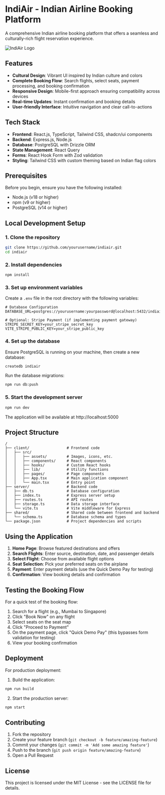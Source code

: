 # IndiAir - Indian Airline Booking Platform

A comprehensive Indian airline booking platform that offers a seamless and culturally-rich flight reservation experience.

![IndiAir Logo](./client/src/assets/logo.png)

## Features

- **Cultural Design**: Vibrant UI inspired by Indian culture and colors
- **Complete Booking Flow**: Search flights, select seats, payment processing, and booking confirmation
- **Responsive Design**: Mobile-first approach ensuring compatibility across devices
- **Real-time Updates**: Instant confirmation and booking details
- **User-friendly Interface**: Intuitive navigation and clear call-to-actions

## Tech Stack

- **Frontend**: React.js, TypeScript, Tailwind CSS, shadcn/ui components
- **Backend**: Express.js, Node.js
- **Database**: PostgreSQL with Drizzle ORM
- **State Management**: React Query
- **Forms**: React Hook Form with Zod validation
- **Styling**: Tailwind CSS with custom theming based on Indian flag colors

## Prerequisites

Before you begin, ensure you have the following installed:
- Node.js (v18 or higher)
- npm (v9 or higher)
- PostgreSQL (v14 or higher)

## Local Development Setup

### 1. Clone the repository

```bash
git clone https://github.com/yourusername/indiair.git
cd indiair
```

### 2. Install dependencies

```bash
npm install
```

### 3. Set up environment variables

Create a `.env` file in the root directory with the following variables:

```
# Database Configuration
DATABASE_URL=postgres://yourusername:yourpassword@localhost:5432/indiair

# Optional: Stripe Payment (if implementing payment gateway)
STRIPE_SECRET_KEY=your_stripe_secret_key
VITE_STRIPE_PUBLIC_KEY=your_stripe_public_key
```

### 4. Set up the database

Ensure PostgreSQL is running on your machine, then create a new database:

```bash
createdb indiair
```

Run the database migrations:

```bash
npm run db:push
```

### 5. Start the development server

```bash
npm run dev
```

The application will be available at http://localhost:5000

## Project Structure

```
/
├── client/                 # Frontend code
│   ├── src/
│   │   ├── assets/         # Images, icons, etc.
│   │   ├── components/     # React components
│   │   ├── hooks/          # Custom React hooks
│   │   ├── lib/            # Utility functions
│   │   ├── pages/          # Page components
│   │   ├── App.tsx         # Main application component
│   │   └── main.tsx        # Entry point
├── server/                 # Backend code
│   ├── db.ts               # Database configuration
│   ├── index.ts            # Express server setup
│   ├── routes.ts           # API routes
│   ├── storage.ts          # Data storage interface
│   └── vite.ts             # Vite middleware for Express
├── shared/                 # Shared code between frontend and backend
│   └── schema.ts           # Database schema and types
└── package.json            # Project dependencies and scripts
```

## Using the Application

1. **Home Page**: Browse featured destinations and offers
2. **Search Flights**: Enter source, destination, date, and passenger details
3. **Select Flight**: Choose from available flight options
4. **Seat Selection**: Pick your preferred seats on the airplane
5. **Payment**: Enter payment details (use the Quick Demo Pay for testing)
6. **Confirmation**: View booking details and confirmation

## Testing the Booking Flow

For a quick test of the booking flow:

1. Search for a flight (e.g., Mumbai to Singapore)
2. Click "Book Now" on any flight
3. Select seats on the seat map
4. Click "Proceed to Payment"
5. On the payment page, click "Quick Demo Pay" (this bypasses form validation for testing)
6. View your booking confirmation

## Deployment

For production deployment:

1. Build the application:
```bash
npm run build
```

2. Start the production server:
```bash
npm start
```

## Contributing

1. Fork the repository
2. Create your feature branch (`git checkout -b feature/amazing-feature`)
3. Commit your changes (`git commit -m 'Add some amazing feature'`)
4. Push to the branch (`git push origin feature/amazing-feature`)
5. Open a Pull Request

## License

This project is licensed under the MIT License - see the LICENSE file for details.